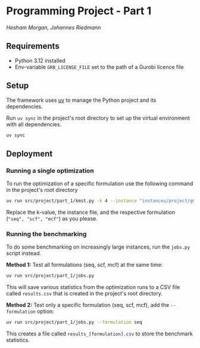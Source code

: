 # Programming Project - Part 1

_Hesham Morgan, Johannes Riedmann_

## Requirements

- Python 3.12 installed
- Env-variable `GRB_LICENSE_FILE` set to the path of a Gurobi licence file

## Setup

The framework uses [uv](https://docs.astral.sh/uv/getting-started/installation/) to manage the Python project and its dependencies.

Run `uv sync` in the project's root directory to set up the virtual environment with all dependencies.
```sh
uv sync
```

## Deployment

### Running a single optimization

To run the optimization of a specific formulation use the following command in the project's root directory

```sh
uv run src/project/part_1/kmst.py -k 4 --instance "instances/project/g01.dat" --formulation seq
```

Replace the k-value, the instance file, and the respective formulation (`"seq", "scf", "mcf"`) as you please.

### Running the benchmarking

To do some benchmarking on increasingly large instances, run the `jobs.py` script instead.

**Method 1:** Test all formulations (seq, scf, mcf) at the same time:
```sh
uv run src/project/part_1/jobs.py
```
This will save various statistics from the optimization runs to a CSV file called
`results.csv` that is created in the project's root directory.

**Method 2:** Test only a specific formulation (seq, scf, mcf), add the `--formulation` option:
```sh
uv run src/project/part_1/jobs.py --formulation seq
```
This creates a file called `results_[formulation].csv` to store the benchmark statistics.
